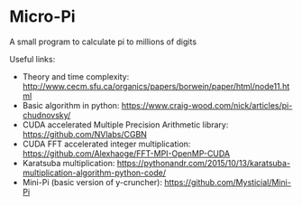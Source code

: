 # Micro-Pi
A small program to calculate pi to millions of digits

Useful links:

- Theory and time complexity: http://www.cecm.sfu.ca/organics/papers/borwein/paper/html/node11.html
- Basic algorithm in python: https://www.craig-wood.com/nick/articles/pi-chudnovsky/
- CUDA accelerated Multiple Precision Arithmetic library: https://github.com/NVlabs/CGBN
- CUDA FFT accelerated integer multiplication: https://github.com/Alexhaoge/FFT-MPI-OpenMP-CUDA
- Karatsuba  multiplication: https://pythonandr.com/2015/10/13/karatsuba-multiplication-algorithm-python-code/
- Mini-Pi (basic version of y-cruncher): https://github.com/Mysticial/Mini-Pi
